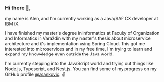 ### Hi there  👋, 

my name is Alen, and I'm currently working as a Java/SAP CX developer at IBM iX.

I have finished my master's degree in informatics at Faculty of Organization and Informatics in Varaždin with my master's thesis about microservice architecture and it's implementation using Spring Cloud. This got me interested into microservices and in my free time, I'm trying to learn and expand my knoweledge even outside the Java world. 

I'm currently stepping into the JavaScript world and trying out things like Node.js, Typescript, and Nest.js. You can find some of my progress on my GitHub profile [@asankovic](https://github.com/asankovic "My profile"). :v:

<!--
**asankovic/asankovic** is a ✨ _special_ ✨ repository because its `README.md` (this file) appears on your GitHub profile.

Here are some ideas to get you started:

- 🔭 I’m currently working on ...
- 🌱 I’m currently learning ...
- 👯 I’m looking to collaborate on ...
- 🤔 I’m looking for help with ...
- 💬 Ask me about ...
- 📫 How to reach me: ...
- 😄 Pronouns: ...
- ⚡ Fun fact: ...
-->
